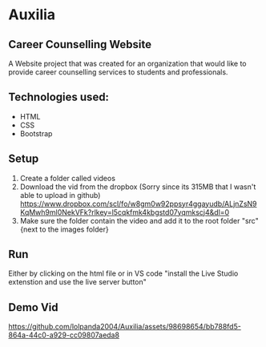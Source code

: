 # Auxilia
## Career Counselling Website
A Website project that was created for an organization that would like to provide career counselling services to students and professionals.

## Technologies used:
- HTML
- CSS
- Bootstrap

## Setup
1. Create a folder called videos
2. Download the vid from the dropbox (Sorry since its 315MB that I wasn't able to upload in github)
   https://www.dropbox.com/scl/fo/w8gm0w92ppsyr4ggayudb/ALjnZsN9KqMwh9ml0NekVFk?rlkey=l5cqkfmk4kbgstd07yqmkscj4&dl=0
3. Make sure the folder contain the video and add it to the root folder "src" {next to the images folder}

## Run
Either by clicking on the html file or in VS code "install the Live Studio extenstion and use the live server button"

## Demo Vid

https://github.com/lolpanda2004/Auxilia/assets/98698654/bb788fd5-864a-44c0-a929-cc09807aeda8

